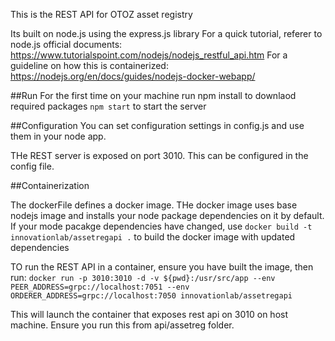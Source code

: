 This is the REST API for OTOZ asset registry

Its built on node.js using the express.js library
For a quick tutorial, referer to node.js official documents: https://www.tutorialspoint.com/nodejs/nodejs_restful_api.htm
For a guideline on how this is containerized: https://nodejs.org/en/docs/guides/nodejs-docker-webapp/


##Run
For the first time on your machine run npm install to downlaod required packages
`npm start`
to start the server

##Configuration
You can set configuration settings in config.js and use them in your node app.

THe  REST server is exposed on port 3010. This can be configured in the config file.

##Containerization

The dockerFile defines a docker image. THe docker image uses base nodejs image and installs your node package dependencies on it by default. If your mode pacakge dependencies have changed, use
`docker build -t innovationlab/assetregapi .`
to build the docker image with updated dependencies

TO run the REST API in a container, ensure you have built the image, then run:
`docker run -p 3010:3010 -d -v ${pwd}:/usr/src/app --env PEER_ADDRESS=grpc://localhost:7051 --env ORDERER_ADDRESS=grpc://localhost:7050 innovationlab/assetregapi`

This will launch the container that exposes rest api on 3010 on host machine. 
Ensure you run this from api/assetreg folder.